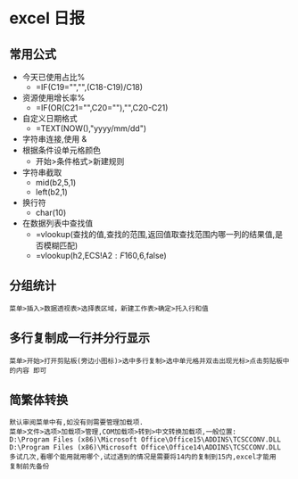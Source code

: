 # excel 日报

## 常用公式

* 今天已使用占比%
  * =IF(C19="","",(C18-C19)/C18)
* 资源使用增长率%
  * =IF(OR(C21="",C20=""),"",C20-C21)
* 自定义日期格式
  * =TEXT(NOW(),"yyyy/mm/dd")
* 字符串连接,使用 &
* 根据条件设单元格颜色
  * 开始>条件格式>新建规则
* 字符串截取
  * mid(b2,5,1)
  * left(b2,1)
* 换行符
  * char(10)
* 在数据列表中查找值
  * =vlookup(查找的值,查找的范围,返回值取查找范围内哪一列的结果值,是否模糊匹配)
  * =vlookup(h2,ECS!A$2:F$160,6,false)

## 分组统计

  	菜单>插入>数据透视表>选择表区域，新建工作表>确定>托入行和值

## 多行复制成一行并分行显示

	菜单>开始>打开剪贴板(旁边小图标)>选中多行复制>选中单元格并双击出现光标>点击剪贴板中的内容 即可

## 简繁体转换

	默认审阅菜单中有,如没有则需要管理加载项.
	菜单>文件>选项>加载项>管理,COM加载项>转到>中文转换加载项,一般位置:
	D:\Program Files (x86)\Microsoft Office\Office15\ADDINS\TCSCCONV.DLL
	D:\Program Files (x86)\Microsoft Office\Office14\ADDINS\TCSCCONV.DLL
	多试几次,看哪个能用就用哪个,试过遇到的情况是需要将14内的复制到15内,excel才能用
	复制前先备份

